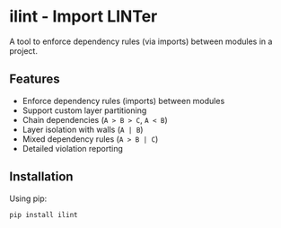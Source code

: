 # ilint - Import LINTer

A tool to enforce dependency rules (via imports) between modules in a project.

## Features

- Enforce dependency rules (imports) between modules
- Support custom layer partitioning
- Chain dependencies (`A > B > C`, `A < B`)
- Layer isolation with walls (`A | B`)
- Mixed dependency rules (`A > B | C`)
- Detailed violation reporting

## Installation

Using pip:
```bash
pip install ilint
```
